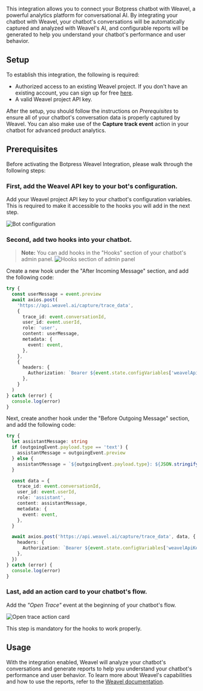 This integration allows you to connect your Botpress chatbot with Weavel, a powerful analytics platform for conversational AI. By integrating your chatbot with Weavel, your chatbot's conversations will be automatically captured and analyzed with Weavel's AI, and configurable reports will be generated to help you understand your chatbot's performance and user behavior.

## Setup

To establish this integration, the following is required:

- Authorized access to an existing Weavel project. If you don't have an existing account, you can sign up for free [here](https://weavel.ai).
- A valid Weavel project API key.

After the setup, you should follow the instructions on _Prerequisites_ to ensure all of your chatbot's conversation data is properly captured by Weavel. You can also make use of the **Capture track event** action in your chatbot for advanced product analytics.

## Prerequisites

Before activating the Botpress Weavel Integration, please walk through the following steps:

### First, add the Weavel API key to your bot's configuration.

Add your Weavel project API key to your chatbot's configuration variables. This is required to make it accessible to the hooks you will add in the next step.

![Bot configuration](https://i.imgur.com/sDnhkz4.png)

### Second, add two hooks into your chatbot.

> **Note:** You can add hooks in the "Hooks" section of your chatbot's admin panel.
> ![Hooks section of admin panel](https://i.imgur.com/cNzPNyJ.png)

Create a new hook under the "After Incoming Message" section, and add the following code:

```typescript
try {
  const userMessage = event.preview
  await axios.post(
    'https://api.weavel.ai/capture/trace_data',
    {
      trace_id: event.conversationId,
      user_id: event.userId,
      role: 'user',
      content: userMessage,
      metadata: {
        event: event,
      },
    },
    {
      headers: {
        Authorization: `Bearer ${event.state.configVariables['weavelApiKey']}`,
      },
    }
  )
} catch (error) {
  console.log(error)
}
```

Next, create another hook under the "Before Outgoing Message" section, and add the following code:

```typescript
try {
  let assistantMessage: string
  if (outgoingEvent.payload.type == 'text') {
    assistantMessage = outgoingEvent.preview
  } else {
    assistantMessage = `${outgoingEvent.payload.type}: ${JSON.stringify(outgoingEvent.payload)}`
  }

  const data = {
    trace_id: event.conversationId,
    user_id: event.userId,
    role: 'assistant',
    content: assistantMessage,
    metadata: {
      event: event,
    },
  }

  await axios.post('https://api.weavel.ai/capture/trace_data', data, {
    headers: {
      Authorization: `Bearer ${event.state.configVariables['weavelApiKey']}`,
    },
  })
} catch (error) {
  console.log(error)
}
```

### Last, add an action card to your chatbot's flow.

Add the _"Open Trace"_ event at the beginning of your chatbot's flow.

![Open trace action card](https://i.imgur.com/PnAtLxg.png)

This step is mandatory for the hooks to work properly.

## Usage

With the integration enabled, Weavel will analyze your chatbot's conversations and generate reports to help you understand your chatbot's performance and user behavior. To learn more about Weavel's capabilities and how to use the reports, refer to the [Weavel documentation](https://weavel.ai/docs).
